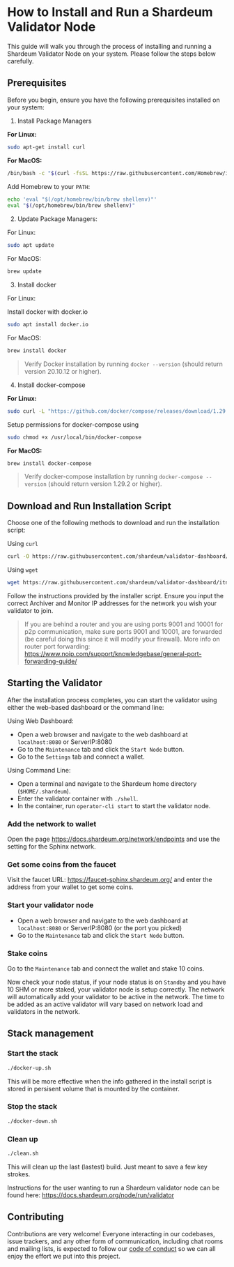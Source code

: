 # How to Install and Run a Shardeum Validator Node

This guide will walk you through the process of installing and running a Shardeum Validator Node on your system. Please follow the steps below carefully.

## Prerequisites

Before you begin, ensure you have the following prerequisites installed on your system:

1. Install Package Managers

**For Linux:**

```bash
sudo apt-get install curl
```

**For MacOS:**

```bash
/bin/bash -c "$(curl -fsSL https://raw.githubusercontent.com/Homebrew/install/HEAD/install.sh)"
```

Add Homebrew to your `PATH`:

```bash
echo 'eval "$(/opt/homebrew/bin/brew shellenv)"'
eval "$(/opt/homebrew/bin/brew shellenv)"
```

2. Update Package Managers:

For Linux:

```bash
sudo apt update
```

For MacOS:

```bash
brew update
```

3. Install docker

For Linux:

Install docker with docker.io

```bash
sudo apt install docker.io
```

For MacOS:

```bash
brew install docker
```

> Verify Docker installation by running `docker --version` (should return version 20.10.12 or higher).

4. Install docker-compose

**For Linux:**

```bash
sudo curl -L "https://github.com/docker/compose/releases/download/1.29.2/docker-compose-$(uname -s)-$(uname -m)" -o /usr/local/bin/docker-compose
```

Setup permissions for docker-compose using

```bash
sudo chmod +x /usr/local/bin/docker-compose
```

**For MacOS:**

```bash
brew install docker-compose
```
> Verify docker-compose installation by running `docker-compose --version` (should return version 1.29.2 or higher).

## Download and Run Installation Script

Choose one of the following methods to download and run the installation script:

Using `curl`

```bash
curl -O https://raw.githubusercontent.com/shardeum/validator-dashboard/itn-pahse2/installer.sh && chmod +x installer.sh && ./installer.sh
```

Using `wget`

```bash
wget https://raw.githubusercontent.com/shardeum/validator-dashboard/itn-pahse2/installer.sh && chmod +x installer.sh && ./installer.sh
```

Follow the instructions provided by the installer script. Ensure you input the correct Archiver and Monitor IP addresses for the network you wish your validator to join.

> If you are behind a router and you are using ports 9001 and 10001 for p2p communication, make sure ports 9001 and 10001, are forwarded (be careful doing this since it will modify your firewall). More info on router port forwarding: https://www.noip.com/support/knowledgebase/general-port-forwarding-guide/

## Starting the Validator

After the installation process completes, you can start the validator using either the web-based dashboard or the command line:

Using Web Dashboard:

- Open a web browser and navigate to the web dashboard at `localhost:8080` or ServerIP:8080
- Go to the `Maintenance` tab and click the `Start Node` button.
- Go to the `Settings` tab and connect a wallet.

Using Command Line:

- Open a terminal and navigate to the Shardeum home directory (`$HOME/.shardeum`).
- Enter the validator container with `./shell`.
- In the container, run `operator-cli start` to start the validator node.

### Add the network to wallet

Open the page https://docs.shardeum.org/network/endpoints and use the setting for the Sphinx network.

### Get some coins from the faucet

Visit the faucet URL: https://faucet-sphinx.shardeum.org/ and enter the address from your wallet to get some coins.

### Start your validator node

- Open a web browser and navigate to the web dashboard at `localhost:8080` or ServerIP:8080 (or the port you picked)
- Go to the `Maintenance` tab and click the `Start Node` button.

### Stake coins

Go to the `Maintenance` tab and connect the wallet and stake 10 coins.

Now check your node status, if your node status is on `Standby` and you have 10 SHM or more staked, your validator node is setup correctly. The network will automatically add your validator to be active in the network. The time to be added as an active validator will vary based on network load and validators in the network.

## Stack management

### Start the stack

```bash
./docker-up.sh
```

This will be more effective when the info gathered in the install script is stored in persisent volume that is mounted by the container.

### Stop the stack

```bash
./docker-down.sh
```

### Clean up

```bash
./clean.sh
```

This will clean up the last (lastest) build. Just meant to save a few key strokes.

Instructions for the user wanting to run a Shardeum validator node can be found here: <https://docs.shardeum.org/node/run/validator>

## Contributing

Contributions are very welcome! Everyone interacting in our codebases, issue trackers, and any other form of communication, including chat rooms and mailing lists, is expected to follow our [code of conduct](./CODE_OF_CONDUCT.md) so we can all enjoy the effort we put into this project.

